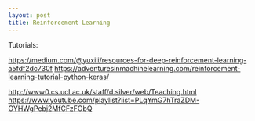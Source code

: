 ```yaml
---
layout: post
title: Reinforcement Learning
---
```



Tutorials:

https://medium.com/@yuxili/resources-for-deep-reinforcement-learning-a5fdf2dc730f
https://adventuresinmachinelearning.com/reinforcement-learning-tutorial-python-keras/

http://www0.cs.ucl.ac.uk/staff/d.silver/web/Teaching.html
https://www.youtube.com/playlist?list=PLqYmG7hTraZDM-OYHWgPebj2MfCFzFObQ
